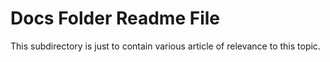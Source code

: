 # Docs Folder Readme File

This subdirectory is just to contain various article of relevance to this topic.
